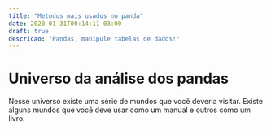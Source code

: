 ```yaml
---
title: "Metodos mais usados no panda"
date: 2020-01-31T00:14:11-03:00
draft: true
descricao: "Pandas, manipule tabelas de dados!"
---
```


# Universo da análise dos pandas

Nesse universo existe uma série de mundos que você deveria visitar. Existe alguns mundos que você deve usar como um manual e outros como um livro.

